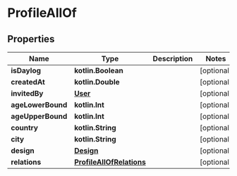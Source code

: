 
# ProfileAllOf

## Properties
Name | Type | Description | Notes
------------ | ------------- | ------------- | -------------
**isDaylog** | **kotlin.Boolean** |  |  [optional]
**createdAt** | **kotlin.Double** |  |  [optional]
**invitedBy** | [**User**](User.md) |  |  [optional]
**ageLowerBound** | **kotlin.Int** |  |  [optional]
**ageUpperBound** | **kotlin.Int** |  |  [optional]
**country** | **kotlin.String** |  |  [optional]
**city** | **kotlin.String** |  |  [optional]
**design** | [**Design**](Design.md) |  |  [optional]
**relations** | [**ProfileAllOfRelations**](ProfileAllOfRelations.md) |  |  [optional]



